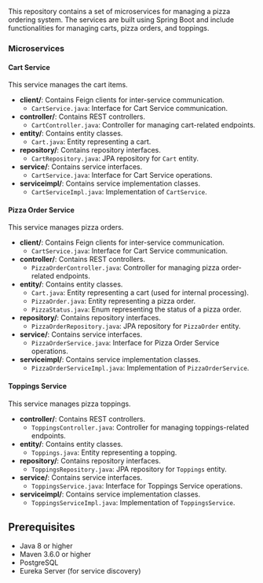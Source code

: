 This repository contains a set of microservices for managing a pizza ordering system. The services are built using Spring Boot and include functionalities for managing carts, pizza orders, and toppings.


### Microservices

#### Cart Service

This service manages the cart items.

- **client/**: Contains Feign clients for inter-service communication.
  - `CartService.java`: Interface for Cart Service communication.
- **controller/**: Contains REST controllers.
  - `CartController.java`: Controller for managing cart-related endpoints.
- **entity/**: Contains entity classes.
  - `Cart.java`: Entity representing a cart.
- **repository/**: Contains repository interfaces.
  - `CartRepository.java`: JPA repository for `Cart` entity.
- **service/**: Contains service interfaces.
  - `CartService.java`: Interface for Cart Service operations.
- **serviceimpl/**: Contains service implementation classes.
  - `CartServiceImpl.java`: Implementation of `CartService`.

#### Pizza Order Service

This service manages pizza orders.

- **client/**: Contains Feign clients for inter-service communication.
  - `CartService.java`: Interface for Cart Service communication.
- **controller/**: Contains REST controllers.
  - `PizzaOrderController.java`: Controller for managing pizza order-related endpoints.
- **entity/**: Contains entity classes.
  - `Cart.java`: Entity representing a cart (used for internal processing).
  - `PizzaOrder.java`: Entity representing a pizza order.
  - `PizzaStatus.java`: Enum representing the status of a pizza order.
- **repository/**: Contains repository interfaces.
  - `PizzaOrderRepository.java`: JPA repository for `PizzaOrder` entity.
- **service/**: Contains service interfaces.
  - `PizzaOrderService.java`: Interface for Pizza Order Service operations.
- **serviceimpl/**: Contains service implementation classes.
  - `PizzaOrderServiceImpl.java`: Implementation of `PizzaOrderService`.

#### Toppings Service

This service manages pizza toppings.

- **controller/**: Contains REST controllers.
  - `ToppingsController.java`: Controller for managing toppings-related endpoints.
- **entity/**: Contains entity classes.
  - `Toppings.java`: Entity representing a topping.
- **repository/**: Contains repository interfaces.
  - `ToppingsRepository.java`: JPA repository for `Toppings` entity.
- **service/**: Contains service interfaces.
  - `ToppingsService.java`: Interface for Toppings Service operations.
- **serviceimpl/**: Contains service implementation classes.
  - `ToppingsServiceImpl.java`: Implementation of `ToppingsService`.

## Prerequisites

- Java 8 or higher
- Maven 3.6.0 or higher
- PostgreSQL
- Eureka Server (for service discovery)


